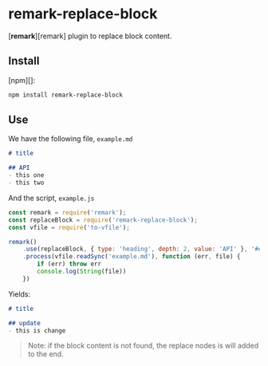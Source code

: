# remark-replace-block

[**remark**][remark] plugin to replace block content.

## Install

[npm][]:

```sh
npm install remark-replace-block
```

## Use

We have the following file, `example.md`
```markdown
# title

## API
- this one
- this two
```
And the script, `example.js`
```js
const remark = require('remark');
const replaceBlock = require('remark-replace-block');
const vfile = require('to-vfile');

remark()
    .use(replaceBlock, { type: 'heading', depth: 2, value: 'API' }, '## update\n* - this is change')
    .process(vfile.readSync('example.md'), function (err, file) {
        if (err) throw err
        console.log(String(file))
    })
```
Yields:
```markdown
# title

## update
- this is change
```

> Note: if the block content is not found, the replace nodes is will added to the end.
